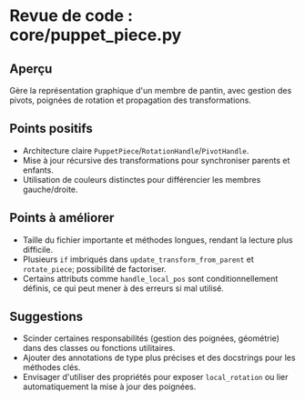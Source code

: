# Revue de code : core/puppet_piece.py

## Aperçu
Gère la représentation graphique d'un membre de pantin, avec gestion des pivots, poignées de rotation et propagation des transformations.

## Points positifs
- Architecture claire `PuppetPiece`/`RotationHandle`/`PivotHandle`.
- Mise à jour récursive des transformations pour synchroniser parents et enfants.
- Utilisation de couleurs distinctes pour différencier les membres gauche/droite.

## Points à améliorer
- Taille du fichier importante et méthodes longues, rendant la lecture plus difficile.
- Plusieurs `if` imbriqués dans `update_transform_from_parent` et `rotate_piece`; possibilité de factoriser.
- Certains attributs comme `handle_local_pos` sont conditionnellement définis, ce qui peut mener à des erreurs si mal utilisé.

## Suggestions
- Scinder certaines responsabilités (gestion des poignées, géométrie) dans des classes ou fonctions utilitaires.
- Ajouter des annotations de type plus précises et des docstrings pour les méthodes clés.
- Envisager d'utiliser des propriétés pour exposer `local_rotation` ou lier automatiquement la mise à jour des poignées.
